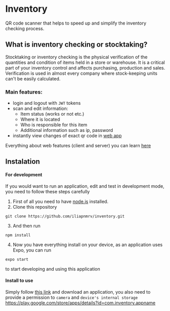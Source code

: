 # Inventory
QR code scanner that helps to speed up and simplify the inventory checking process. 

## What is inventory checking or stocktaking?
Stocktaking or inventory checking is the physical verification of the quantities and condition of items held in a store or warehouse. It is a critical part of your inventory control and affects purchasing, production and sales. Verification is used in almost every company where stock-keeping units can't be easily calculated. 
### Main features:
- login and logout with ```JWT``` tokens
- scan and edit information:
  - Item status (works or not etc.)
  - Where it is located
  - Who is responsible for this item
  - Additional information such as ip, password
- instantly view changes of exact qr code in [web app](https://github.com/iliapnmrv/inventory-web)

Everything about web features (client and server) you can learn [here](https://github.com/iliapnmrv/inventory-web) 
## Instalation
#### For development
If you would want to run an application, edit and test in development mode, you need to follow these steps carefully
1. First of all you need to have [node.js](https://nodejs.org/en/) installed.
2. Clone this repository
```
git clone https://github.com/iliapnmrv/inventory.git
```
3. And then run
```
npm install
```
4. Now you have everything install on your device, as an application uses Expo, you can run
```
expo start
```
to start developing and using this application
#### Install to use
Simply follow [this link](https://play.google.com/store/apps/details?id=com.inventory.appname) and download an application, you also need to provide a permission to ```camera``` and ```device's internal storage```
https://play.google.com/store/apps/details?id=com.inventory.appname
